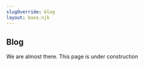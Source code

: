```yaml
---
slugOverride: blog
layout: base.njk
---
```


## Blog

We are almost there. This page is under construction